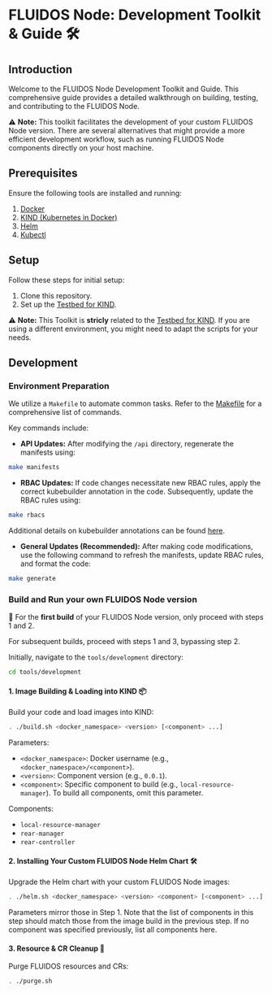 # FLUIDOS Node: Development Toolkit & Guide 🛠️

## Introduction

Welcome to the FLUIDOS Node Development Toolkit and Guide. This comprehensive guide provides a detailed walkthrough on building, testing, and contributing to the FLUIDOS Node.

⚠️ **Note:** This toolkit facilitates the development of your custom FLUIDOS Node version. There are several alternatives that might provide a more efficient development workflow, such as running FLUIDOS Node components directly on your host machine.

## Prerequisites

Ensure the following tools are installed and running:

1. [Docker](https://docs.docker.com/get-docker/)
2. [KIND (Kubernetes in Docker)](https://kind.sigs.k8s.io/docs/user/quick-start/)
3. [Helm](https://helm.sh/docs/intro/install/)
4. [Kubectl](https://kubernetes.io/docs/tasks/tools/install-kubectl/)

## Setup

Follow these steps for initial setup:

1. Clone this repository.
2. Set up the [Testbed for KIND](../../testbed/kind/README.md).

⚠️ **Note:** This Toolkit is **stricly** related to the [Testbed for KIND](../../testbed/kind/README.md). If you are using a different environment, you might need to adapt the scripts for your needs.

## Development

### Environment Preparation

We utilize a `Makefile` to automate common tasks. Refer to the [Makefile](../../Makefile) for a comprehensive list of commands.

Key commands include:

- **API Updates:** After modifying the `/api` directory, regenerate the manifests using:
  
```bash
make manifests
```

- **RBAC Updates:** If code changes necessitate new RBAC rules, apply the correct kubebuilder annotation in the code. Subsequently, update the RBAC rules using:

```bash
make rbacs
```

Additional details on kubebuilder annotations can be found [here](https://book.kubebuilder.io/reference/markers/crd.html).

- **General Updates (Recommended):** After making code modifications, use the following command to refresh the manifests, update RBAC rules, and format the code:

```bash
make generate
```

### Build and Run your own FLUIDOS Node version

🔶 For the **first build** of your FLUIDOS Node version, only proceed with steps 1 and 2.

For subsequent builds, proceed with steps 1 and 3, bypassing step 2.

Initially, navigate to the `tools/development` directory:

```bash
cd tools/development
```

#### 1. Image Building & Loading into KIND 📦

Build your code and load images into KIND:

```bash
. ./build.sh <docker_namespace> <version> [<component> ...]
```

Parameters:

- `<docker_namespace>`: Docker username (e.g., `<docker_namespace>/<component>`).
- `<version>`: Component version (e.g., `0.0.1`).
- `<component>`: Specific component to build (e.g., `local-resource-manager`). To build all components, omit this parameter.

Components:

- `local-resource-manager`
- `rear-manager`
- `rear-controller`

#### 2.  Installing Your Custom FLUIDOS Node Helm Chart 🛠️

Upgrade the Helm chart with your custom FLUIDOS Node images:

```bash
. ./helm.sh <docker_namespace> <version> <component> [<component> ...]
```

Parameters mirror those in Step 1. Note that the list of components in this step should match those from the image build in the previous step. If no component was specified previously, list all components here.

#### 3. Resource & CR Cleanup 🧹

Purge FLUIDOS resources and CRs:

```bash
. ./purge.sh
```
